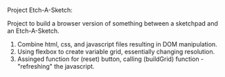 Project Etch-A-Sketch:

  Project to build a browser version of something between a sketchpad and an Etch-A-Sketch.

  1. Combine html, css, and javascript files resulting in DOM manipulation.
  2. Using flexbox to create variable grid, essentially changing resolution.
  3. Assinged function for (reset) button, calling (buildGrid) function - "refreshing" the javascript.
  
  